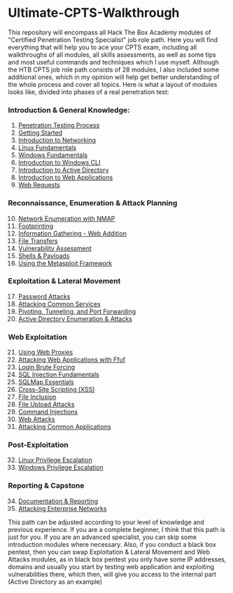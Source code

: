 # Ultimate-CPTS-Walkthrough
This repository will encompass all Hack The Box Academy modules of "Certified Penetration Testing Specialist" job role path. 
Here you will find everything that will help you to ace your CPTS exam, including all walkthroughs of all modules, all skills assessments, as well as some tips and most useful commands and techniques which I use myself. 
Although the HTB CPTS job role path consists of 28 modules, I also included some additional ones, which in my opinion will help get better understanding of the whole process and cover all topics. 
Here is what a layout of modules looks like, divided into phases of a real penetration test:
### Introduction & General Knowledge:
1. [Penetration Testing Process](/HTB-Academy/01.%20Penetration%20Testing%20Process.md) 
2. [Getting Started](/HTB-Academy/02.%20Getting%20Started.md) 
3. [Introduction to Networking](/HTB-Academy/03.%20Introduction%20to%20Networking.md)
4. [Linux Fundamentals](/HTB-Academy/04.%20Linux%20Fundamentals.md)
5. [Windows Fundamentals](/HTB-Academy/05.%20Windows%20Fundamentals.md)
6. [Introduction to Windows CLI](/HTB-Academy/06.%20Introduction%20to%20Windows%20CLI.md)
7. [Introduction to Active Directory](/HTB-Academy/07.%20Introduction%20to%20Active%20Directory.md)
8. [Introduction to Web Applications](/HTB-Academy/08.%20Introduction%20to%20Web%20Applications.md)
9. [Web Requests](/HTB-Academy/09.%20Web%20Requests.md)
### Reconnaissance, Enumeration & Attack Planning
10. [Network Enumeration with NMAP](/HTB-Academy/10.%20Network%20Enumeration%20with%20NMAP.md)
11. [Footprinting](/HTB-Academy/11.%20Footprinting.md)
12. [Information Gathering - Web Addition](/HTB-Academy/12.%20Information%20Gathering%20-%20Web%20Edition.md)
13. [File Transfers](/HTB-Academy/13.%20File%20Transfers.md)
14. [Vulnerability Assessment](/HTB-Academy/14.%20Vulnerability%20Assessment.md)
15. [Shells & Payloads](/HTB-Academy/15.%20Shells%20&%20Payloads.md)
16. [Using the Metasploit Framework](/HTB-Academy/16.%20Using%20the%20Metasploit%20Framework.md)
### Exploitation & Lateral Movement
17. [Password Attacks](/HTB-Academy/17.%20Password%20Attacks.md)
18. [Attacking Common Services](/HTB-Academy/18.%20Attacking%20Common%20Services.md)
19. [Pivoting, Tunneling, and Port Forwarding](/HTB-Academy/19.%20Pivoting%20Tunneling,%20and%20Port%20Forwarding.md)
20. [Active Directory Enumeration & Attacks](/HTB-Academy/20.%20Active%20Directory%20Enumeration%20&%20Attacks.md)
### Web Exploitation 
21. [Using Web Proxies](/HTB-Academy/21.%20Using%20Web%20Proxies.md)
22. [Attacking Web Applications with Ffuf](/HTB-Academy/22.%20Attacking%20Web%20Applications%20with%20Ffuf.md)
23. [Login Brute Forcing](/HTB-Academy/23.%20Login%20Brute%20Forcing.md) 
24. [SQL Injection Fundamentals](/HTB-Academy/24.%20SQL%20Injection%20Fundamentals.md) 
25. [SQLMap Essentials](/HTB-Academy/25.%20SQLMap%20Essentials.md) 
26. [Cross-Site Scripting (XSS)](/HTB-Academy/26.%20Cross-Site%20Scripting%20(XSS).md) 
27. [File Inclusion](/HTB-Academy/27.%20File%20Inclusion.md) 
28. [File Upload Attacks](/HTB-Academy/28.%20File%20Upload%20Attacks.md) 
29. [Command Injections](/HTB-Academy/29.%20Command%20Injections.md) 
30. [Web Attacks](/HTB-Academy/30.%20Web%20Attacks.md) 
31. [Attacking Common Applications](/HTB-Academy/31.%20Attacking%20Common%20Applications.md) 
### Post-Exploitation
32. [Linux Privilege Escalation](/HTB-Academy/32.%20Linux%20Privilege%20Escalation.md) 
33. [Windows Privilege Escalation](/HTB-Academy/33.%20Windows%20Privilege%20Escalation.md) 
### Reporting & Capstone
34. [Documentation & Reporting](/HTB-Academy/34.%20Documentation%20&%20Reporting.md) 
35. [Attacking Enterprise Networks](/HTB-Academy/35.%20Attacking%20Enterprise%20Networks.md) 

This path can be adjusted according to your level of knowledge and previous experience. If you are a complete beginner, I think that this path is just for you. If you are an advanced specialist, you can skip some introduction modules where necessary. Also, if you conduct a black box pentest, then you can swap Exploitation & Lateral Movement and Web Attacks modules, as in black box pentest you only have some IP addresses, domains and usually you start by testing web application and exploiting vulnerabilities there, which then, will give you access to the internal part (Active Directory as an example)
